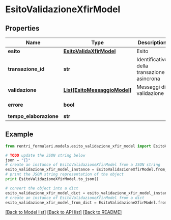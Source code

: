 # EsitoValidazioneXfirModel


## Properties
Name | Type | Description | Notes
------------ | ------------- | ------------- | -------------
**esito** | [**EsitoValidaXfirModel**](EsitoValidaXfirModel.md) | Esito | [optional] 
**transazione_id** | **str** | Identificativo della transazione asincrona | [optional] 
**validazione** | [**List[EsitoMessaggioModel]**](EsitoMessaggioModel.md) | Messaggi di validazione | [optional] 
**errore** | **bool** |  | [optional] [readonly] 
**tempo_elaborazione** | **str** |  | [optional] 

## Example

```python
from rentri_formulari.models.esito_validazione_xfir_model import EsitoValidazioneXfirModel

# TODO update the JSON string below
json = "{}"
# create an instance of EsitoValidazioneXfirModel from a JSON string
esito_validazione_xfir_model_instance = EsitoValidazioneXfirModel.from_json(json)
# print the JSON string representation of the object
print EsitoValidazioneXfirModel.to_json()

# convert the object into a dict
esito_validazione_xfir_model_dict = esito_validazione_xfir_model_instance.to_dict()
# create an instance of EsitoValidazioneXfirModel from a dict
esito_validazione_xfir_model_from_dict = EsitoValidazioneXfirModel.from_dict(esito_validazione_xfir_model_dict)
```
[[Back to Model list]](../README.md#documentation-for-models) [[Back to API list]](../README.md#documentation-for-api-endpoints) [[Back to README]](../README.md)


